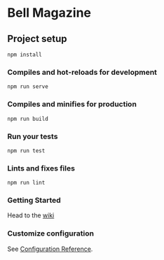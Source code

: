 # Bell Magazine

## Project setup
```
npm install
```

### Compiles and hot-reloads for development
```
npm run serve
```

### Compiles and minifies for production
```
npm run build
```

### Run your tests
```
npm run test
```

### Lints and fixes files
```
npm run lint
```

### Getting Started

Head to the [wiki](https://github.com/rileyjsumner/bell-magizine/wiki/Getting-Started)

### Customize configuration
See [Configuration Reference](https://cli.vuejs.org/config/).
